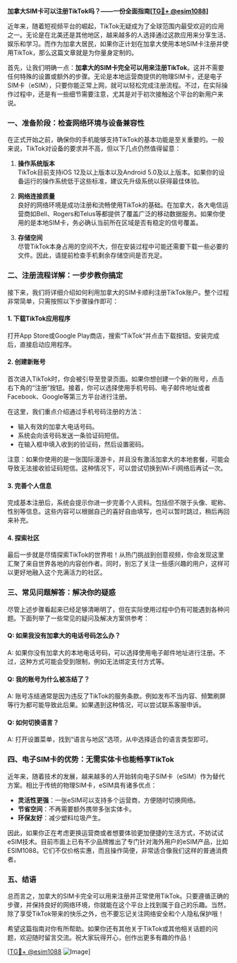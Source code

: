 **加拿大SIM卡可以注册TikTok吗？——一份全面指南[[TG💪+ @esim1088](https://t.me/s/esim1088)]**

近年来，随着短视频平台的崛起，TikTok无疑成为了全球范围内最受欢迎的应用之一。无论是在北美还是其他地区，越来越多的人选择通过这款应用来分享生活、娱乐和学习。而作为加拿大居民，如果你正计划在加拿大使用本地SIM卡注册并使用TikTok，那么这篇文章就是为你量身定制的。

首先，让我们明确一点：**加拿大的SIM卡完全可以用来注册TikTok**。这并不需要任何特殊的设置或额外的步骤。无论是本地运营商提供的物理SIM卡，还是电子SIM卡（eSIM），只要你能正常上网，就可以轻松完成注册流程。不过，在实际操作过程中，还是有一些细节需要注意，尤其是对于初次接触这个平台的新用户来说。

### **一、准备阶段：检查网络环境与设备兼容性**

在正式开始之前，确保你的手机能够支持TikTok的基本功能是至关重要的。一般来说，TikTok对设备的要求并不高，但以下几点仍然值得留意：

1. **操作系统版本**  
   TikTok目前支持iOS 12及以上版本以及Android 5.0及以上版本。如果你的设备运行的操作系统低于这些标准，建议先升级系统以获得最佳体验。

2. **网络连接质量**  
   良好的网络环境是成功注册和流畅使用TikTok的基础。在加拿大，各大电信运营商如Bell、Rogers和Telus等都提供了覆盖广泛的移动数据服务。如果你使用的是本地SIM卡，务必确认当前所在区域是否有稳定的信号覆盖。

3. **存储空间**  
   尽管TikTok本身占用的空间不大，但在安装过程中可能还需要下载一些必要的文件。因此，请提前检查手机剩余存储空间是否充足。

### **二、注册流程详解：一步步教你搞定**

接下来，我们将详细介绍如何利用加拿大的SIM卡顺利注册TikTok账户。整个过程非常简单，只需按照以下步骤操作即可：

#### **1. 下载TikTok应用程序**
打开App Store或Google Play商店，搜索“TikTok”并点击下载按钮。安装完成后，直接启动应用程序。

#### **2. 创建新账号**
首次进入TikTok时，你会被引导至登录页面。如果你想创建一个新的账号，点击右下角的“注册”按钮。接着，你可以选择使用手机号码、电子邮件地址或者Facebook、Google等第三方平台进行注册。

在这里，我们重点介绍通过手机号码注册的方法：
- 输入有效的加拿大电话号码。
- 系统会向该号码发送一条验证码短信。
- 在输入框中填入收到的验证码，然后设置密码。

注意：如果你使用的是一张国际漫游卡，并且没有激活加拿大的本地套餐，可能会导致无法接收验证码短信。这种情况下，可以尝试切换到Wi-Fi网络后再试一次。

#### **3. 完善个人信息**
完成基本注册后，系统会提示你进一步完善个人资料。包括但不限于头像、昵称、性别等信息。这些内容可以根据自己的喜好自由填写，也可以暂时跳过，稍后再回来补充。

#### **4. 探索社区**
最后一步就是尽情探索TikTok的世界啦！从热门挑战到创意视频，你会发现这里汇聚了来自世界各地的内容创作者。同时，别忘了关注一些感兴趣的用户，这样可以更好地融入这个充满活力的社区。

### **三、常见问题解答：解决你的疑惑**

尽管上述步骤看起来已经足够清晰明了，但在实际使用过程中仍有可能遇到各种问题。下面列举了一些常见的疑问及解决方案供参考：

#### **Q: 如果我没有加拿大的电话号码怎么办？**
A: 如果你没有加拿大的本地电话号码，可以选择使用电子邮件地址进行注册。不过，这种方式可能会受到限制，例如无法绑定支付方式等。

#### **Q: 我的账号为什么被冻结了？**
A: 账号冻结通常是因为违反了TikTok的服务条款。例如发布不当内容、频繁刷屏等行为都可能导致此后果。如果遇到这种情况，可以尝试联系客服申诉。

#### **Q: 如何切换语言？**
A: 打开设置菜单，找到“语言与地区”选项，从中选择适合的语言类型即可。

### **四、电子SIM卡的优势：无需实体卡也能畅享TikTok**

近年来，随着技术的发展，越来越多的人开始转向电子SIM卡（eSIM）作为替代方案。相比于传统的物理SIM卡，eSIM具有诸多优点：

- **灵活性更强**：一张eSIM可以支持多个运营商，方便随时切换网络。
- **节省空间**：不再需要额外携带多张实体卡。
- **环保友好**：减少塑料垃圾产生。

因此，如果你正在考虑更换运营商或者想要体验更加便捷的生活方式，不妨试试eSIM技术。目前市面上已有不少品牌推出了专门针对海外用户的eSIM产品，比如ESIM1088。它们不仅价格实惠，而且操作简便，非常适合像我们这样的普通消费者。

### **五、结语**

总而言之，加拿大的SIM卡完全可以用来注册并正常使用TikTok。只要遵循正确的步骤，并保持良好的网络环境，你就能在这个平台上找到属于自己的乐趣。当然，除了享受TikTok带来的快乐之外，也不要忘记关注网络安全和个人隐私保护哦！

希望这篇指南对你有所帮助。如果你还有其他关于TikTok或其他相关话题的问题，欢迎随时留言交流。祝大家玩得开心，创作出更多有趣的作品！

[[TG💪+ @esim1088](https://t.me/s/esim1088) ![Image](https://i.postimg.cc/4NQfJmqS/Snipaste-2025-05-13-00-14-12.png)]